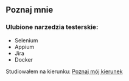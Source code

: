 ## Poznaj mnie

### Ulubione narzedzia testerskie:
- Selenium
- Appium
- Jira
- Docker

Studiowałem na kierunku:
[Poznaj mój kierunek](https://www.wsb.pl/)




